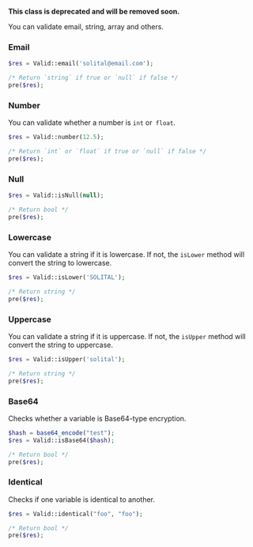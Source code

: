 **This class is deprecated and will be removed soon.**

You can validate email, string, array and others.

### Email

```php
$res = Valid::email('solital@email.com');

/* Return `string` if true or `null` if false */
pre($res);
```

### Number

You can validate whether a number is `int` or` float`. 

```php
$res = Valid::number(12.5);

/* Return `int` or `float` if true or `null` if false */
pre($res);
```

### Null

```php
$res = Valid::isNull(null);

/* Return bool */
pre($res);
```

### Lowercase

You can validate a string if it is lowercase. If not, the `isLower` method will 
convert the string to lowercase. 

```php
$res = Valid::isLower('SOLITAL');

/* Return string */
pre($res);
```

### Uppercase

You can validate a string if it is uppercase. If not, the `isUpper` method will 
convert the string to uppercase. 

```php
$res = Valid::isUpper('solital');

/* Return string */
pre($res);
```

### Base64

Checks whether a variable is Base64-type encryption.

```php
$hash = base64_encode("test");
$res = Valid::isBase64($hash);

/* Return bool */
pre($res);
```

### Identical 

Checks if one variable is identical to another.

```php
$res = Valid::identical("foo", "foo");

/* Return bool */
pre($res);
```